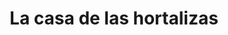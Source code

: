 ---
title: "La casa de las hortalizas"
url: /lecheria/la-casa-de-las-hortalizas/
shop: Gemüse & Obst
---